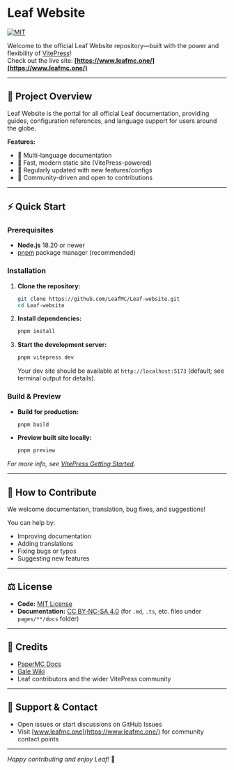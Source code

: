 # Leaf Website

[![MIT](https://img.shields.io/badge/License-MIT-lightgrey.svg?style=flat-square)](LICENSE)

Welcome to the official Leaf Website repository—built with the power and flexibility of [VitePress](https://vitepress.dev/)!  
Check out the live site: **[https://www.leafmc.one/](https://www.leafmc.one/)**

---

## 🌱 Project Overview

Leaf Website is the portal for all official Leaf documentation, providing guides, configuration references, and language support for users around the globe.

**Features:**
- 📖 Multi-language documentation
- 🚀 Fast, modern static site (VitePress-powered)
- 🔄 Regularly updated with new features/configs
- 🤝 Community-driven and open to contributions

---

## ⚡️ Quick Start

### Prerequisites

- **Node.js** 18.20 or newer
- [pnpm](https://pnpm.io/) package manager (recommended)

### Installation

1. **Clone the repository:**
   ```bash
   git clone https://github.com/LeafMC/Leaf-website.git
   cd Leaf-website
   ```

2. **Install dependencies:**
   ```bash
   pnpm install
   ```

3. **Start the development server:**
   ```bash
   pnpm vitepress dev
   ```
   Your dev site should be available at `http://localhost:5173` (default; see terminal output for details).

### Build & Preview

- **Build for production:**
  ```bash
  pnpm build
  ```
- **Preview built site locally:**
  ```bash
  pnpm preview
  ```

*For more info, see [VitePress Getting Started](https://vitepress.dev/guide/getting-started/).*

---

## 🤲 How to Contribute

We welcome documentation, translation, bug fixes, and suggestions!

You can help by:
- Improving documentation
- Adding translations
- Fixing bugs or typos
- Suggesting new features

---

## ⚖️ License

- **Code:** [MIT License](LICENSE)
- **Documentation:** [CC BY-NC-SA 4.0](http://creativecommons.org/licenses/by-nc-sa/4.0/) (for `.md`, `.ts`, etc. files under `pages/**/docs` folder)

---

## 📜 Credits

- [PaperMC Docs](https://docs.papermc.io/paper)
- [Gale Wiki](https://github.com/GaleMC/Gale/wiki)
- Leaf contributors and the wider VitePress community

---

## 💬 Support & Contact

- Open issues or start discussions on GitHub Issues
- Visit [www.leafmc.one](https://www.leafmc.one/) for community contact points

---

*Happy contributing and enjoy Leaf!* 🍃
